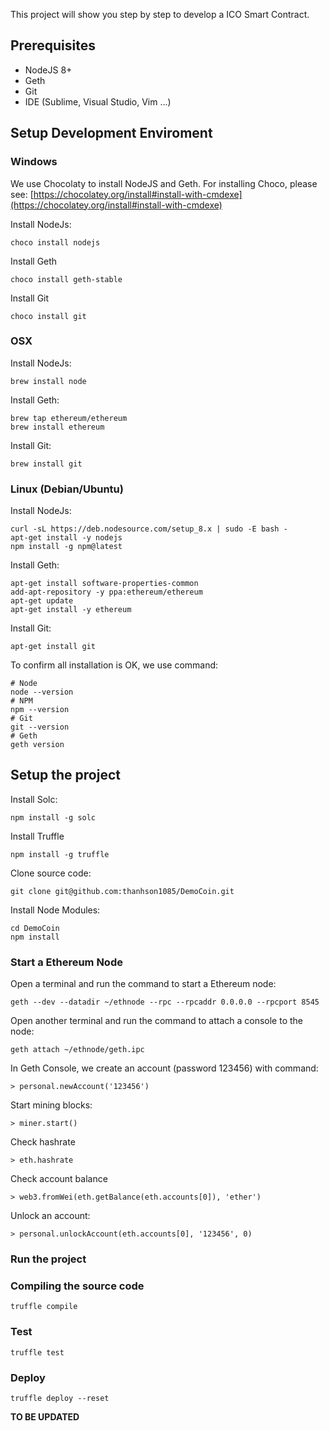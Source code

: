 This project will show you step by step to develop a ICO Smart Contract.

## Prerequisites
- NodeJS 8+
- Geth
- Git
- IDE (Sublime, Visual Studio, Vim ...)

## Setup Development Enviroment
### Windows
We use Chocolaty to install NodeJS and Geth. For installing Choco, please see: [https://chocolatey.org/install#install-with-cmdexe](https://chocolatey.org/install#install-with-cmdexe)

Install NodeJs:
```
choco install nodejs
```
Install Geth
```
choco install geth-stable
```
Install Git
```
choco install git
```

### OSX
Install NodeJs:
```
brew install node
```
Install Geth:
```
brew tap ethereum/ethereum
brew install ethereum
```
Install Git:
```
brew install git
```

### Linux (Debian/Ubuntu)

Install NodeJs:
```
curl -sL https://deb.nodesource.com/setup_8.x | sudo -E bash -
apt-get install -y nodejs
npm install -g npm@latest
```
Install Geth:
```
apt-get install software-properties-common
add-apt-repository -y ppa:ethereum/ethereum
apt-get update
apt-get install -y ethereum
```
Install Git:
```
apt-get install git
```


To confirm all installation is OK, we use command:
```
# Node
node --version
# NPM
npm --version
# Git
git --version
# Geth
geth version
```

## Setup the project
Install Solc:
```
npm install -g solc
```
Install Truffle
```
npm install -g truffle
```
Clone source code:
```
git clone git@github.com:thanhson1085/DemoCoin.git
```
Install Node Modules:
```
cd DemoCoin
npm install
```

### Start a Ethereum Node
Open a terminal and run the command to start a Ethereum node:
```
geth --dev --datadir ~/ethnode --rpc --rpcaddr 0.0.0.0 --rpcport 8545
```

Open another terminal and run the command to attach a console to the node:
```
geth attach ~/ethnode/geth.ipc
```

In Geth Console, we create an account (password 123456) with command:
```
> personal.newAccount('123456')
```

Start mining blocks:
```
> miner.start()
```
Check hashrate
```
> eth.hashrate
```

Check account balance
```
> web3.fromWei(eth.getBalance(eth.accounts[0]), 'ether')
```

Unlock an account:
```
> personal.unlockAccount(eth.accounts[0], '123456', 0)
```


### Run the project

### Compiling the source code
```
truffle compile
```

### Test
```
truffle test
```

### Deploy
```
truffle deploy --reset
```

**TO BE UPDATED**

